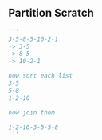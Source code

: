 ## Partition Scratch

```py
'''
3-5-8-5-10-2-1
-> 3-5
-> 8-5
-> 10-2-1

now sort each list
3-5
5-8
1-2-10

now join them

1-2-10-3-5-5-8
'''
```